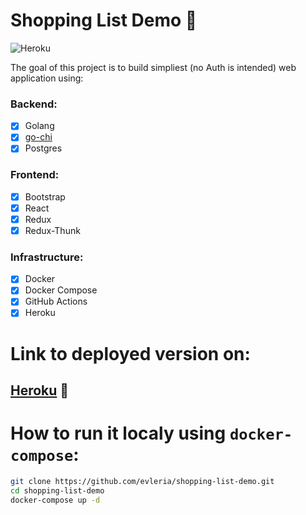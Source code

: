 # Shopping List Demo :unicorn:
![Heroku](https://heroku-badge.herokuapp.com/?app=evleria-shopping-list-demo)

The goal of this project is to build simpliest (no Auth is intended) web application using:

### Backend:
- [x] Golang
- [x] [go-chi](https://github.com/go-chi/chi)
- [x] Postgres

### Frontend:
- [x] Bootstrap
- [x] React
- [x] Redux
- [x] Redux-Thunk

### Infrastructure:
- [x] Docker
- [x] Docker Compose
- [x] GitHub Actions
- [x] Heroku

# Link to deployed version on:
## [Heroku](https://evleria-shopping-list-demo.herokuapp.com/) :rocket:

# How to run it localy using `docker-compose`:
```sh
git clone https://github.com/evleria/shopping-list-demo.git
cd shopping-list-demo
docker-compose up -d
```

